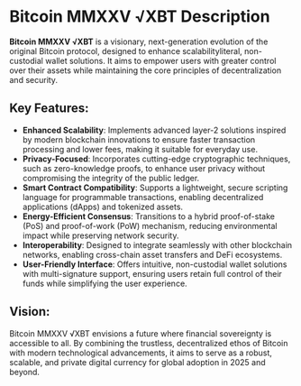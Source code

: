 # Bitcoin MMXXV √XBT Description

**Bitcoin MMXXV √XBT** is a visionary, next-generation evolution of the original Bitcoin protocol, designed to enhance scalabilityliteral, non-custodial wallet solutions. It aims to empower users with greater control over their assets while maintaining the core principles of decentralization and security.

## Key Features:
- **Enhanced Scalability**: Implements advanced layer-2 solutions inspired by modern blockchain innovations to ensure faster transaction processing and lower fees, making it suitable for everyday use.
- **Privacy-Focused**: Incorporates cutting-edge cryptographic techniques, such as zero-knowledge proofs, to enhance user privacy without compromising the integrity of the public ledger.
- **Smart Contract Compatibility**: Supports a lightweight, secure scripting language for programmable transactions, enabling decentralized applications (dApps) and tokenized assets.
- **Energy-Efficient Consensus**: Transitions to a hybrid proof-of-stake (PoS) and proof-of-work (PoW) mechanism, reducing environmental impact while preserving network security.
- **Interoperability**: Designed to integrate seamlessly with other blockchain networks, enabling cross-chain asset transfers and DeFi ecosystems.
- **User-Friendly Interface**: Offers intuitive, non-custodial wallet solutions with multi-signature support, ensuring users retain full control of their funds while simplifying the user experience.

## Vision:
Bitcoin MMXXV √XBT envisions a future where financial sovereignty is accessible to all. By combining the trustless, decentralized ethos of Bitcoin with modern technological advancements, it aims to serve as a robust, scalable, and private digital currency for global adoption in 2025 and beyond.

